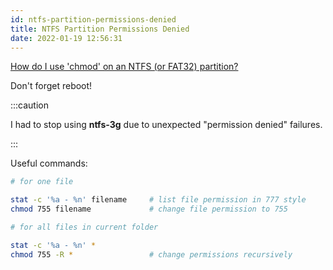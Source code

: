 ```yaml
---
id: ntfs-partition-permissions-denied
title: NTFS Partition Permissions Denied
date: 2022-01-19 12:56:31
---
```


[How do I use 'chmod' on an NTFS (or FAT32) partition?](https://askubuntu.com/a/91054/191007)

Don't forget reboot!

:::caution

I had to stop using **ntfs-3g** due to unexpected "permission denied" failures.

:::

Useful commands:

```sh
# for one file

stat -c '%a - %n' filename     # list file permission in 777 style
chmod 755 filename             # change file permission to 755

# for all files in current folder

stat -c '%a - %n' *
chmod 755 -R *                 # change permissions recursively

```

